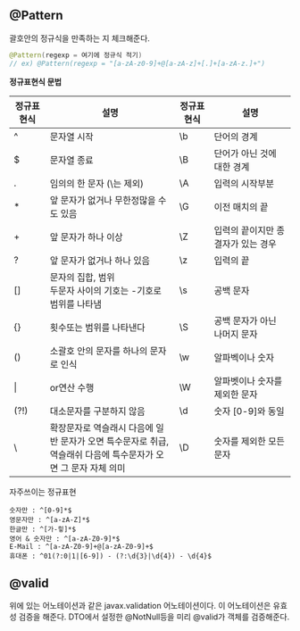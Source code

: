 ## @Pattern

괄호안의 정규식을 만족하는 지 체크해준다.



```java
@Pattern(regexp = 여기에 정규식 적기)
// ex) @Pattern(regexp = "[a-zA-z0-9]+@[a-zA-z]+[.]+[a-zA-z.]+")
```



**정규표현식 문법**

| 정규표현식 | 설명                                                         | 정규표현식 | 설명                               |
| ---------- | ------------------------------------------------------------ | ---------- | ---------------------------------- |
| ^          | 문자열 시작                                                  | \b         | 단어의 경계                        |
| $          | 문자열 종료                                                  | \B         | 단어가 아닌 것에 대한 경계         |
| .          | 임의의 한 문자 (\는 제외)                                    | \A         | 입력의 시작부분                    |
| *          | 앞 문자가 없거나 무한정많을 수도 있음                        | \G         | 이전 매치의 끝                     |
| +          | 앞 문자가 하나 이상                                          | \Z         | 입력의 끝이지만 종결자가 있는 경우 |
| ?          | 앞 문자가 없거나 하나 있음                                   | \z         | 입력의 끝                          |
| []         | 문자의 집합, 범위 <br /> 두문자 사이의 기호는 -기호로 범위를 나타냄 | \s         | 공백 문자                          |
| {}         | 횟수또는 범위를 나타낸다                                     | \S         | 공백 문자가 아닌 나머지 문자       |
| ()         | 소괄호 안의 문자를 하나의 문자로 인식                        | \w         | 알파벡이나 숫자                    |
| \|         | or연산 수행                                                  | \W         | 알파벳이나 숫자를 제외한 문자      |
| (?!)       | 대소문자를 구분하지 않음                                     | \d         | 숫자 [0-9]와 동일                  |
| \          | 확장문자로 역슬래시 다음에 일반 문자가 오면 특수문자로 취급,<br />역슬래쉬 다음에 특수문자가 오면 그 문자 자체 의미 | \D         | 숫자를 제외한 모든 문자            |



자주쓰이는 정규표현

```
숫자만 : ^[0-9]*$
영문자만 : ^[a-zA-Z]*$
한글만 : ^[가-힣]*$
영어 & 숫자만 : ^[a-zA-Z0-9]*$
E-Mail : ^[a-zA-Z0-9]+@[a-zA-Z0-9]+$
휴대폰 : ^01(?:0|1|[6-9]) - (?:\d{3}|\d{4}) - \d{4}$
```





## @valid

위에 있는 어노테이션과 같은 javax.validation 어노테이션이다. 이 어노테이션은 유효성 검증을 해준다. DTO에서 설정한 @NotNull등을 미리 @valid가 객체를 검증해준다.
